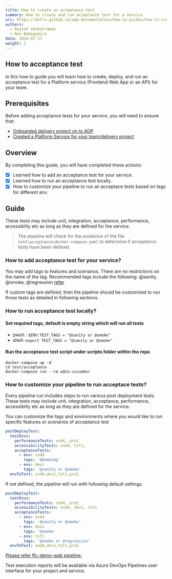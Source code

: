 ```yaml
---
title: How to create an acceptance test
summary: How to create and run acceptance test for a service
uri: https://defra.github.io/adp-documentation/How-to-guides/how-to-create-acceptance-test/
authors:
  - Rajesh Venkatraman
  - Ken Babigumira
date: 2024-07-17
weight: 2
---
```


## How to acceptance test

In this how to guide you will learn how to create, deploy, and run an acceptance test for a Platform service (Frontend Web App or an API) for your team.

## Prerequisites

Before adding acceptance tests for your service, you will need to ensure that:

- [Onboarded delivery project on to ADP](../Getting-Started/onboarding-a-delivery-project.md)
- [Created a Platform Service for your team/delivery project](../How-to-guides/how-to-create-a-platform-service.md)

## Overview

By completing this guide, you will have completed these actions:

- [x] Learned how to add an acceptance test for your service.
- [X] Learned how to run an acceptance test locally.
- [X] How to customize your pipeline to run an acceptace tests based on tags for different env.

## Guide

These tests may include unit, integration, acceptance, performance, accessibilty etc as long as they are defined for the service.

> The pipeline will check for the existence of the file `test\acceptance\docker-compose.yaml` to determine if acceptance tests have been defined.

### How to add acceptance test for your service?

You may add tags to features and scenarios. There are no restrictions on the name of the tag. Recommended tags include the following: @sanity, @smoke, @regression
[refer](https://github.com/DEFRA/ffc-demo-web/blob/main/test/acceptance/features/subsidenceStartDate.feature)

If custom tags are defined, then the pipeline should be customized to run those tests as detailed in following sections.

### How to run acceptance test locally?

#### Set required tags, default is empty string which will run all tests

- pwsh : `$ENV:TEST_TAGS = "@sanity or @smoke"`
- shell: `export TEST_TAGS = "@sanity or @smoke"`

#### Run the acceptance test script under scripts folder within the repo

```shell
docker-compose up -d
cd test/acceptance
docker-compose run --rm wdio-cucumber
```

### How to customize your pipeline to run acceptace tests?

Every pipeline run includes steps to run various post deployment tests.
These tests may include unit, integration, acceptance, performance, accessibilty etc as long as they are defined for the service.

You can customize the tags and environments where you would like to run specific features or scenarios of acceptance test

```yaml
postDeployTest:      
  testEnvs:
    performanceTests: snd4, pre1
    accessibilityTests: snd4, tst1,     
    acceptanceTests:
      - env: snd4
        tags: '@demotag'
      - env: dev1
        tags: '@sanity or @smoke'
  envToTest: snd4,dev1,tst1,pre1
```

If not defined, the pipeline will run with following default settings.

```yaml
postDeployTest:      
  testEnvs:
    performanceTests: snd4, pre1
    accessibilityTests: snd4, dev1, tst1    
    acceptanceTests:
      - env: snd4
        tags: '@sanity or @smoke'
      - env: dev1
        tags: '@smoke'
      - env: tst1
        tags: '@smoke or @regression'         
  envToTest: snd4,dev1,tst1,pre1
```

[Please refer ffc-demo-web pipeline:](https://github.com/DEFRA/ffc-demo-web/blob/main/.azuredevops/build.yaml)

Test execution reports will be available via Azure DevOps Pipelines user interface for your project and service.
